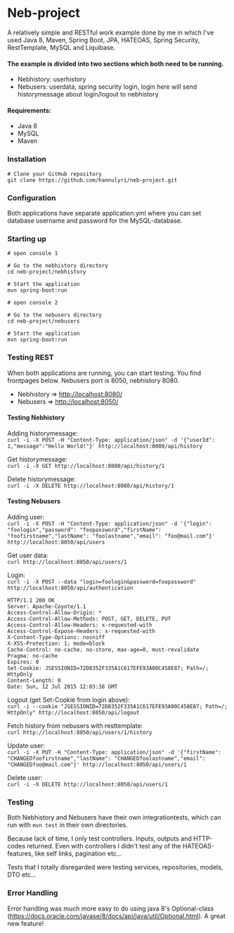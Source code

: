 # Neb-project

A relatively simple and RESTful work example done by me in which I've used Java 8, Maven, Spring Boot, JPA, HATEOAS, Spring Security, RestTemplate, MySQL and Liquibase.

#### The example is divided into two sections which both need to be running.
* Nebhistory: userhistory
* Nebusers: userdata, spring security login, login here will send historymessage about login/logout to nebhistory

#### Requirements:
* Java 8
* MySQL
* Maven

### Installation

```shell
# Clone your GitHub repository
git clone https://github.com/hannulyri/neb-project.git
```

### Configuration

Both applications have separate application.yml where you can set database username and password for the MySQL-database.

### Starting up

```shell
# open console 1

# Go to the nebhistory directory
cd neb-project/nebhistory

# Start the application
mvn spring-boot:run

# open console 2

# Go to the nebusers directory
cd neb-project/nebusers

# Start the application
mvn spring-boot:run
```

### Testing REST

When both applications are running, you can start testing. You find frontpages below. Nebusers port is 8050, nebhistory 8080.
* Nebhistory => [http://localhost:8080/](http://localhost:8080/)
* Nebusers => [http://localhost:8050/](http://localhost:8050/)

#### Testing Nebhistory

Adding historymessage:  
`curl -i -X POST -H "Content-Type: application/json" -d '{"userId": 1,"message":"Hello World!"}' http://localhost:8080/api/history`

Get historymessage:  
`curl -i -X GET http://localhost:8080/api/history/1`

Delete historymessage:  
`curl -i -X DELETE http://localhost:8080/api/history/1`

#### Testing Nebusers

Adding user:  
`curl -i -X POST -H "Content-Type: application/json" -d '{"login": "foologin","password": "foopassword","firstName": "foofirstname","lastName": "foolastname","email": "foo@mail.com"}' http://localhost:8050/api/users`

Get user data:  
`curl http://localhost:8050/api/users/1`

Login:  
`curl -i -X POST --data "login=foologin&password=foopassword" http://localhost:8050/api/authentication`
```shell
HTTP/1.1 200 OK
Server: Apache-Coyote/1.1
Access-Control-Allow-Origin: *
Access-Control-Allow-Methods: POST, GET, DELETE, PUT
Access-Control-Allow-Headers: x-requested-with
Access-Control-Expose-Headers: x-requested-with
X-Content-Type-Options: nosniff
X-XSS-Protection: 1; mode=block
Cache-Control: no-cache, no-store, max-age=0, must-revalidate
Pragma: no-cache
Expires: 0
Set-Cookie: JSESSIONID=72D8352F335A1C617EFE93A00C458E87; Path=/; HttpOnly
Content-Length: 0
Date: Sun, 12 Jul 2015 12:03:38 GMT
```

Logout (get Set-Cookie from login above):  
`curl -i --cookie "JSESSIONID=72D8352F335A1C617EFE93A00C458E87; Path=/; HttpOnly" http://localhost:8050/api/logout`

Fetch history from nebusers with resttemplate:  
`curl http://localhost:8050/api/users/1/history`

Update user:  
`curl -i -X PUT -H "Content-Type: application/json" -d '{"firstName": "CHANGEDfoofirstname","lastName": "CHANGEDfoolastname","email": "CHANGEDfoo@mail.com"}' http://localhost:8050/api/users/1`

Delete user:  
`curl -i -X DELETE http://localhost:8050/api/users/1`

### Testing

Both Nebhistory and Nebusers have their own integrationtests, which can run with `mvn test` in their own directories. 

Because lack of time, I only test controllers. Inputs, outputs and HTTP-codes returned. Even with controllers I didn't test any of the HATEOAS-features, like self links, pagination etc...

Tests that I totally disregarded were testing services, repositories, models, DTO etc...

### Error Handling 

Error handling was much more easy to do using java 8's Optional-class (https://docs.oracle.com/javase/8/docs/api/java/util/Optional.html). A great new feature!
